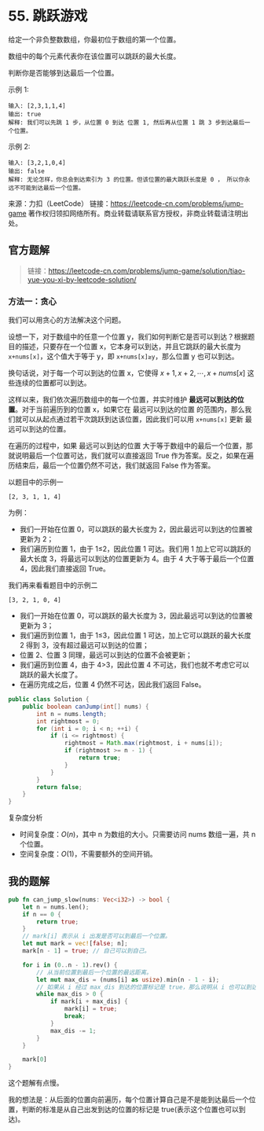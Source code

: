 


# 55. 跳跃游戏

给定一个非负整数数组，你最初位于数组的第一个位置。

数组中的每个元素代表你在该位置可以跳跃的最大长度。

判断你是否能够到达最后一个位置。

示例 1:

```
输入: [2,3,1,1,4]
输出: true
解释: 我们可以先跳 1 步，从位置 0 到达 位置 1, 然后再从位置 1 跳 3 步到达最后一个位置。
```

示例 2:

```
输入: [3,2,1,0,4]
输出: false
解释: 无论怎样，你总会到达索引为 3 的位置。但该位置的最大跳跃长度是 0 ， 所以你永远不可能到达最后一个位置。
```

来源：力扣（LeetCode）
链接：https://leetcode-cn.com/problems/jump-game
著作权归领扣网络所有。商业转载请联系官方授权，非商业转载请注明出处。


## 官方题解

> 链接：https://leetcode-cn.com/problems/jump-game/solution/tiao-yue-you-xi-by-leetcode-solution/

### 方法一：贪心

我们可以用贪心的方法解决这个问题。

设想一下，对于数组中的任意一个位置 y，我们如何判断它是否可以到达？根据题目的描述，只要存在一个位置 x，它本身可以到达，并且它跳跃的最大长度为 `x+nums[x]`，这个值大于等于 y，即 `x+nums[x]≥y`，那么位置 y 也可以到达。

换句话说，对于每一个可以到达的位置 x，它使得 $x+1, x+2, \cdots, x+\textit{nums}[x]$ 这些连续的位置都可以到达。

这样以来，我们依次遍历数组中的每一个位置，并实时维护 **最远可以到达的位置**。对于当前遍历到的位置 x，如果它在 最远可以到达的位置 的范围内，那么我们就可以从起点通过若干次跳跃到达该位置，因此我们可以用 `x+nums[x]` 更新 最远可以到达的位置。

在遍历的过程中，如果 最远可以到达的位置 大于等于数组中的最后一个位置，那就说明最后一个位置可达，我们就可以直接返回 True 作为答案。反之，如果在遍历结束后，最后一个位置仍然不可达，我们就返回 False 作为答案。

以题目中的示例一

```
[2, 3, 1, 1, 4]
```

为例：

- 我们一开始在位置 0，可以跳跃的最大长度为 2，因此最远可以到达的位置被更新为 2；
- 我们遍历到位置 1，由于 1≤2，因此位置 1 可达。我们用 1 加上它可以跳跃的最大长度 3，将最远可以到达的位置更新为 4。由于 4 大于等于最后一个位置 4，因此我们直接返回 True。

我们再来看看题目中的示例二

```
[3, 2, 1, 0, 4]
```

- 我们一开始在位置 0，可以跳跃的最大长度为 3，因此最远可以到达的位置被更新为 3；
- 我们遍历到位置 1，由于 1≤3，因此位置 1 可达，加上它可以跳跃的最大长度 2 得到 3，没有超过最远可以到达的位置；
- 位置 2、位置 3 同理，最远可以到达的位置不会被更新；
- 我们遍历到位置 4，由于 4>3，因此位置 4 不可达，我们也就不考虑它可以跳跃的最大长度了。
- 在遍历完成之后，位置 4 仍然不可达，因此我们返回 False。

```java
public class Solution {
    public boolean canJump(int[] nums) {
        int n = nums.length;
        int rightmost = 0;
        for (int i = 0; i < n; ++i) {
            if (i <= rightmost) {
                rightmost = Math.max(rightmost, i + nums[i]);
                if (rightmost >= n - 1) {
                    return true;
                }
            }
        }
        return false;
    }
}
```

复杂度分析

- 时间复杂度：$O(n)$，其中 n 为数组的大小。只需要访问 nums 数组一遍，共 n 个位置。
- 空间复杂度：$O(1)$，不需要额外的空间开销。


## 我的题解

```rs
pub fn can_jump_slow(nums: Vec<i32>) -> bool {
    let n = nums.len();
    if n == 0 {
        return true;
    }
    // mark[i] 表示从 i 出发是否可以到最后一个位置。
    let mut mark = vec![false; n];
    mark[n - 1] = true; // 自己可以到自己。

    for i in (0..n - 1).rev() {
        // 从当前位置到最后一个位置的最远距离。
        let mut max_dis = (nums[i] as usize).min(n - 1 - i);
        // 如果从 i 经过 max_dis 到达的位置标记是 true，那么说明从 i 也可以到达最后的位置。
        while max_dis > 0 {
            if mark[i + max_dis] {
                mark[i] = true;
                break;
            }
            max_dis -= 1;
        }
    }

    mark[0]
}
```

这个题解有点慢。

我的想法是：从后面的位置向前遍历，每个位置计算自己是不是能到达最后一个位置，判断的标准是从自己出发到达的位置的标记是 true(表示这个位置也可以到达)。